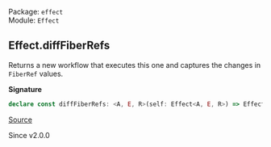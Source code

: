 Package: `effect`<br />
Module: `Effect`<br />

## Effect.diffFiberRefs

Returns a new workflow that executes this one and captures the changes in
`FiberRef` values.

**Signature**

```ts
declare const diffFiberRefs: <A, E, R>(self: Effect<A, E, R>) => Effect<[FiberRefsPatch.FiberRefsPatch, A], E, R>
```

[Source](https://github.com/Effect-TS/effect/tree/main/packages/effect/src/Effect.ts#L6154)

Since v2.0.0